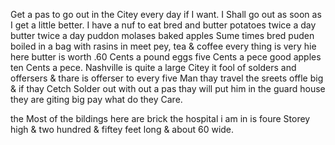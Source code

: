 Get a pas to go out in the Citey every day if I want. I Shall go out as soon as I get a little better. I have a nuf to eat bred and butter potatoes twice a day butter twice a day puddon molases baked apples Sume times bred puden boiled in a bag with rasins in meet pey, tea & coffee every thing is very hie here butter is worth .60 Cents a pound eggs five Cents a pece good apples ten Cents a pece. Nashville is quite a large Citey it fool of solders and offersers & thare is offerser to every five Man  thay travel the sreets offle big & if thay Cetch Solder out with out a pas thay will put him in the guard house they are giting big pay what do they Care. 

the Most of the bildings here are brick the hospital i am in is foure Storey high & two hundred & fiftey feet long & about 60 wide.